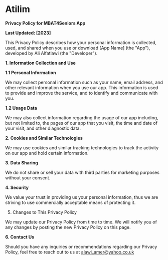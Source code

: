 # Atilim

**Privacy Policy for MBAT4Seniors App**

**Last Updated: [2023]**

This Privacy Policy describes how your personal information is collected, used, and shared when you use or download [App Name] (the "App"), developed by Ali Alfatlawi (the "Developer").

**1. Information Collection and Use**

**1.1 Personal Information**

We may collect personal information such as your name, email address, and other relevant information when you use our app. This information is used to provide and improve the service, and to identify and communicate with you.

**1.2 Usage Data**

We may also collect information regarding the usage of our app including, but not limited to, the pages of our app that you visit, the time and date of your visit, and other diagnostic data.

**2. Cookies and Similar Technologies**

We may use cookies and similar tracking technologies to track the activity on our app and hold certain information.

**3. Data Sharing**

We do not share or sell your data with third parties for marketing purposes without your consent.

**4. Security**

We value your trust in providing us your personal information, thus we are striving to use commercially acceptable means of protecting it.

5. Changes to This Privacy Policy

We may update our Privacy Policy from time to time. We will notify you of any changes by posting the new Privacy Policy on this page.

**6. Contact Us**

Should you have any inquiries or recommendations regarding our Privacy Policy, feel free to reach out to us at alawi_amer@yahoo.co.uk
